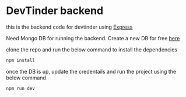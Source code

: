 ﻿# DevTinder backend

this is the backend code for devtinder using [Express](https://expressjs.com/)

Need Mongo DB for running the backend. Create a new DB for free [here](https://www.mongodb.com/products/platform/atlas-database)

clone the repo and run the below command to install the dependencies
```bash
npm install
```

once the DB is up, update the credentails and run the project using the below command
```bash
npm run dev
```
